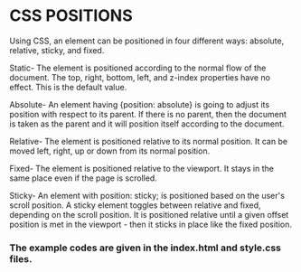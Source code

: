# CSS POSITIONS

Using CSS, an element can be positioned in four different ways: absolute, relative, sticky, and fixed.

Static- The element is positioned according to the normal flow of the document. The top, right, bottom, left, and z-index properties have no effect. This is the default value.

Absolute- An element having {position: absolute} is going to adjust its position with respect to its parent. If there is no parent, then the document is taken as the parent and it will position itself according to the document.

Relative- The element is positioned relative to its normal position. It can be moved left, right, up or down from its normal position.

Fixed- The element is positioned relative to the viewport. It stays in the same place even if the page is scrolled.

Sticky- An element with position: sticky; is positioned based on the user's scroll position. A sticky element toggles between relative and fixed, depending on the scroll position. It is positioned relative until a given offset position is met in the viewport - then it sticks in place like the fixed position.

### The example codes are given in the index.html and style.css files.